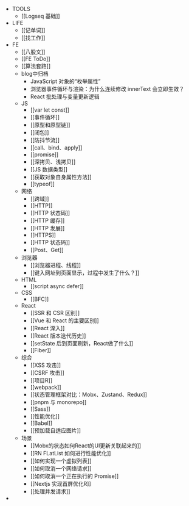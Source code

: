 - TOOLS
	- [[Logseq 基础]]
- LIFE
	- [[记单词]]
	- [[找工作]]
- FE
	- [[八股文]]
	- [[FE ToDo]]
	- [[算法套路]]
	- blog中归档
		- JavaScript 对象的“枚举属性”
		- 浏览器事件循环与渲染：为什么连续修改 innerText 会立即生效？
		- React 批处理与变量更新逻辑
	- JS
		- [[var let const]]
		- [[事件循环]]
		- [[原型和原型链]]
		- [[闭包]]
		- [[防抖节流]]
		- [[call、bind、apply]]
		- [[promise]]
		- [[深拷贝、浅拷贝]]
		- [[JS 数据类型]]
		- [[获取对象自身属性方法]]
		- [[typeof]]
	- 网络
		- [[跨域]]
		- [[HTTP]]
		- [[HTTP 状态码]]
		- [[HTTP 缓存]]
		- [[HTTP 发展]]
		- [[HTTPS]]
		- [[HTTP 状态码]]
		- [[Post、Get]]
	- 浏览器
		- [[浏览器进程、线程]]
		- [[键入网址到页面显示，过程中发生了什么？]]
	- HTML
		- [[script async defer]]
	- CSS
		- [[BFC]]
	- React
		- [[SSR 和 CSR 区别]]
		- [[Vue 和 React 的主要区别]]
		- [[React 深入]]
		- [[React 版本迭代历史]]
		- [[setState 后到页面刷新，React做了什么]]
		- [[Fiber]]
	- 综合
		- [[XSS 攻击]]
		- [[CSRF 攻击]]
		- [[项目R]]
		- [[webpack]]
		- [[状态管理框架对比：Mobx、Zustand、Redux]]
		- [[pnpm 与 monorepo]]
		- [[Sass]]
		- [[性能优化]]
		- [[Babel]]
		- [[预加载自适应图片]]
	- 场景
		- [[Mobx的状态如何React的UI更新关联起来的]]
		- [[RN FLatList 如何进行性能优化]]
		- [[如何实现一个虚拟列表]]
		- [[如何取消一个网络请求]]
		- [[如何取消一个正在执行的 Promise]]
		- [[Nextjs 实现首屏优化R]]
		- [[处理并发请求]]
-